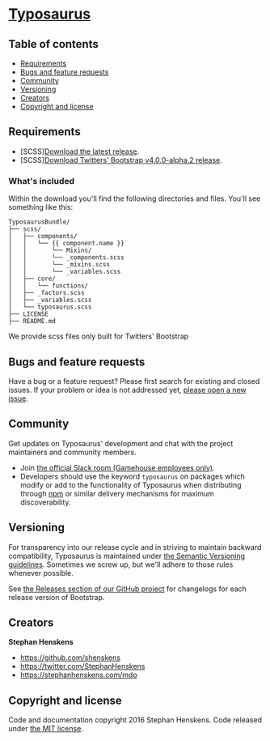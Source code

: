 # [Typosaurus](https://github.com/shenskens/Typosaurus)


## Table of contents

- [Requirements](#requirements)
- [Bugs and feature requests](#bugs-and-feature-requests)
- [Community](#community)
- [Versioning](#versioning)
- [Creators](#creators)
- [Copyright and license](#copyright-and-license)

## Requirements

- [SCSS][Download the latest release](https://github.com/shenskens/Typosaurus/archive/v1.0.0-alpha.1.zip).
- [SCSS][Download Twitters' Bootstrap v4.0.0-alpha.2 release](https://github.com/twbs/bootstrap/archive/v4.0.0-alpha.2.zip).


### What's included

Within the download you'll find the following directories and files. You'll see something like this:

```
TyposaurusBundle/
├── scss/
│   ├── components/
│   │   └── {{ component.name }}
│   │       └── Mixins/
│   │       └── _components.scss
│   │       └── _mixins.scss
│   │       └── _variables.scss
│   ├── core/
│   │   └── functions/
│   ├── _factors.scss
│   ├── _variables.scss
│   └── typosaurus.scss
├── LICENSE
├── README.md
```

We provide scss files only built for Twitters' Bootstrap


## Bugs and feature requests

Have a bug or a feature request? Please first search for existing and closed issues. If your problem or idea is not addressed yet, [please open a new issue](https://github.com/shenskens/Typosaurus/issues/new).


## Community

Get updates on Typosaurus' development and chat with the project maintainers and community members.

- Join [the official Slack room (Gamehouse employees only)](#frontend).
- Developers should use the keyword `typosaurus` on packages which modify or add to the functionality of Typosaurus when distributing through [npm](https://www.npmjs.com/browse/keyword/bootstrap) or similar delivery mechanisms for maximum discoverability.


## Versioning

For transparency into our release cycle and in striving to maintain backward compatibility, Typosaurus is maintained under [the Semantic Versioning guidelines](http://semver.org/). Sometimes we screw up, but we'll adhere to those rules whenever possible.

See [the Releases section of our GitHub project](https://github.com/shenskens/Typosaurus/releases) for changelogs for each release version of Bootstrap.


## Creators

**Stephan Henskens**

- <https://github.com/shenskens>
- <https://twitter.com/StephanHenskens>
- <https://stephanhenskens.com/mdo>


## Copyright and license

Code and documentation copyright 2016 Stephan Henskens. Code released under [the MIT license](https://github.com/shenskens/Typosaurus/blob/master/LICENSE).
